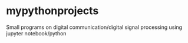 # mypythonprojects
Small programs on digital communication/digital signal processing using jupyter notebook/python
